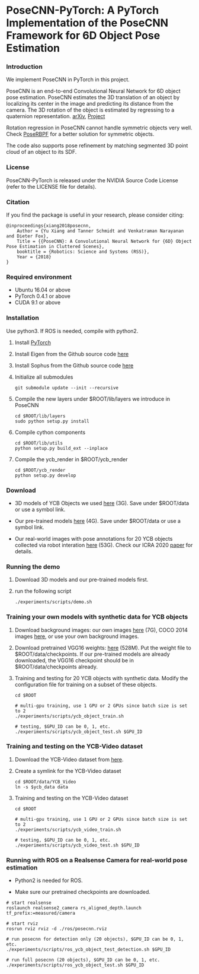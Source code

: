 # PoseCNN-PyTorch: A PyTorch Implementation of the PoseCNN Framework for 6D Object Pose Estimation

### Introduction

We implement PoseCNN in PyTorch in this project.

PoseCNN is an end-to-end Convolutional Neural Network for 6D object pose estimation. PoseCNN estimates the 3D translation of an object by localizing its center in the image and predicting its distance from the camera. The 3D rotation of the object is estimated by regressing to a quaternion representation. [arXiv](https://arxiv.org/abs/1711.00199), [Project](https://rse-lab.cs.washington.edu/projects/posecnn/)

Rotation regression in PoseCNN cannot handle symmetric objects very well. Check [PoseRBPF](https://github.com/NVlabs/PoseRBPF) for a better solution for symmetric objects.

The code also supports pose refinement by matching segmented 3D point cloud of an object to its SDF.

### License

PoseCNN-PyTorch is released under the NVIDIA Source Code License (refer to the LICENSE file for details).

### Citation

If you find the package is useful in your research, please consider citing:

    @inproceedings{xiang2018posecnn,
        Author = {Yu Xiang and Tanner Schmidt and Venkatraman Narayanan and Dieter Fox},
        Title = {{PoseCNN}: A Convolutional Neural Network for {6D} Object Pose Estimation in Cluttered Scenes},
        booktitle = {Robotics: Science and Systems (RSS)},
        Year = {2018}
    }

### Required environment

- Ubuntu 16.04 or above
- PyTorch 0.4.1 or above
- CUDA 9.1 or above

### Installation

Use python3. If ROS is needed, compile with python2.

1. Install [PyTorch](https://pytorch.org/)

2. Install Eigen from the Github source code [here](https://github.com/eigenteam/eigen-git-mirror)

3. Install Sophus from the Github source code [here](https://github.com/yuxng/Sophus)

4. Initialize all submodules
   ```Shell
   git submodule update --init --recursive
   ```

5. Compile the new layers under $ROOT/lib/layers we introduce in PoseCNN
    ```Shell
    cd $ROOT/lib/layers
    sudo python setup.py install
    ```

6. Compile cython components
    ```Shell
    cd $ROOT/lib/utils
    python setup.py build_ext --inplace
    ```

7. Compile the ycb_render in $ROOT/ycb_render
    ```Shell
    cd $ROOT/ycb_render
    python setup.py develop
    ```

### Download

- 3D models of YCB Objects we used [here](https://drive.google.com/file/d/1PTNmhd-eSq0fwSPv0nvQN8h_scR1v-UJ/view?usp=sharing) (3G). Save under $ROOT/data or use a symbol link.

- Our pre-trained models [here](https://drive.google.com/file/d/1-ECAkkTRfa1jJ9YBTzf04wxCGw6-m5d4/view?usp=sharing) (4G). Save under $ROOT/data or use a symbol link.

- Our real-world images with pose annotations for 20 YCB objects collected via robot interation [here](https://drive.google.com/file/d/1cQH_dnDzyrI0MWNx8st4lht_q0F6cUrE/view?usp=sharing) (53G). Check our ICRA 2020 [paper](https://arxiv.org/abs/1909.10159) for details.


### Running the demo

1. Download 3D models and our pre-trained models first.

2. run the following script
    ```Shell
    ./experiments/scripts/demo.sh
    ```

### Training your own models with synthetic data for YCB objects

1. Download background images: our own images [here](https://drive.google.com/file/d/1Q5VTKHEEejT2lAKwefG00eWcrnNnpieC/view?usp=sharing) (7G), COCO 2014 images [here](https://cocodataset.org/#download), or use your own background images.

2. Download pretrained VGG16 weights: [here](https://drive.google.com/file/d/1tTd64s1zNnjONlXvTFDZAf4E68Pupc_S/view?usp=sharing) (528M). Put the weight file to $ROOT/data/checkpoints. If our pre-trained models are already downloaded, the VGG16 checkpoint should be in $ROOT/data/checkpoints already.

3. Training and testing for 20 YCB objects with synthetic data. Modify the configuration file for training on a subset of these objects.
    ```Shell
    cd $ROOT

    # multi-gpu training, use 1 GPU or 2 GPUs since batch size is set to 2
    ./experiments/scripts/ycb_object_train.sh

    # testing, $GPU_ID can be 0, 1, etc.
    ./experiments/scripts/ycb_object_test.sh $GPU_ID

    ```

### Training and testing on the YCB-Video dataset
1. Download the YCB-Video dataset from [here](https://rse-lab.cs.washington.edu/projects/posecnn/).

2. Create a symlink for the YCB-Video dataset
    ```Shell
    cd $ROOT/data/YCB_Video
    ln -s $ycb_data data
    ```

3. Training and testing on the YCB-Video dataset
    ```Shell
    cd $ROOT

    # multi-gpu training, use 1 GPU or 2 GPUs since batch size is set to 2
    ./experiments/scripts/ycb_video_train.sh

    # testing, $GPU_ID can be 0, 1, etc.
    ./experiments/scripts/ycb_video_test.sh $GPU_ID

    ```

### Running with ROS on a Realsense Camera for real-world pose estimation

- Python2 is needed for ROS.

- Make sure our pretrained checkpoints are downloaded.

```Shell
# start realsense
roslaunch realsense2_camera rs_aligned_depth.launch tf_prefix:=measured/camera

# start rviz
rosrun rviz rviz -d ./ros/posecnn.rviz

# run posecnn for detection only (20 objects), $GPU_ID can be 0, 1, etc.
./experiments/scripts/ros_ycb_object_test_detection.sh $GPU_ID

# run full posecnn (20 objects), $GPU_ID can be 0, 1, etc.
./experiments/scripts/ros_ycb_object_test.sh $GPU_ID
```
